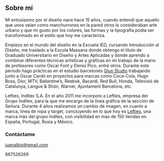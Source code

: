 ## Sobre mí

Mi entusiasmo por el diseño nace hace 15 años, cuando entendí que aquello que unos veían como manchurrones en la pared otros lo consideraban arte urbano y que mi gusto por los colores, las formas y la tipografía podía ser transformado en el estilo que hoy me caracteriza.

Empiezo en el mundo del diseño en la Escuela IED, cursando Introducción al Diseño, me traslado a la Escola Massana donde obtengo el título de Graduado Universitario en Diseño y Artes Aplicadas y donde aprendo a combinar diferentes técnicas artísticas y gráficas en mi trabajo de la mano de profesores como Oscar Font y Elenio Pico, entre otros. Durante este periodo hago prácticas en el estudio barcelonés [Glup Studio](www.glupstudio.com) trabajando junto a Oscar Cardó en proyectos para marcas como Coca-Cola, Hugo Boss, Dior, MTV, Ballantine’s, Reebok, Bacardi, Red Bull, Honda, Televisió de Catalunya, Langue & Shön, Warner, Ajuntament Barcelona, etc.

Lefties, Inditex S.A.
En el año 2011 me incorporo a Lefties, empresa del Grupo Inditex, para la que me encargo de la línea gráfica de la sección de Señora. Durante 4 años realizamos un cambio de imagen, en cuanto a marca, línea de ropa y target, concluyendo en lo que hoy es [Lefties](www.lefties.com), una marca más del grupo Inditex, con visibilidad en mas de 150 tiendas en España, Portugal, Rusia y México.


### Contáctame

 juanalbis@gmail.com

 667526269


